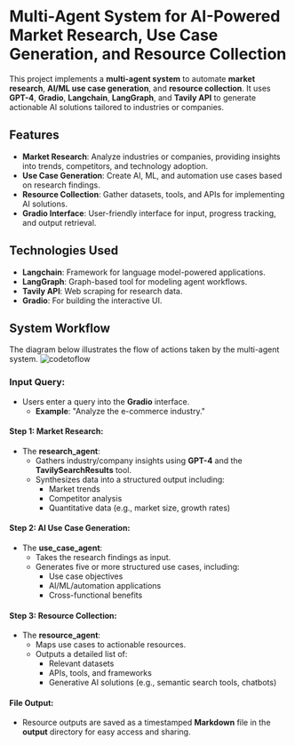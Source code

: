 # **Multi-Agent System for AI-Powered Market Research, Use Case Generation, and Resource Collection**

This project implements a **multi-agent system** to automate **market research**, **AI/ML use case generation**, and **resource collection**. It uses **GPT-4**, **Gradio**, **Langchain**, **LangGraph**, and **Tavily API** to generate actionable AI solutions tailored to industries or companies.

## **Features**
- **Market Research**: Analyze industries or companies, providing insights into trends, competitors, and technology adoption.
- **Use Case Generation**: Create AI, ML, and automation use cases based on research findings.
- **Resource Collection**: Gather datasets, tools, and APIs for implementing AI solutions.
- **Gradio Interface**: User-friendly interface for input, progress tracking, and output retrieval.

## **Technologies Used**
- **Langchain**: Framework for language model-powered applications.
- **LangGraph**: Graph-based tool for modeling agent workflows.
- **Tavily API**: Web scraping for research data.
- **Gradio**: For building the interactive UI.

## **System Workflow**

The diagram below illustrates the flow of actions taken by the multi-agent system. 
![codetoflow](https://github.com/user-attachments/assets/996c54a7-0208-4f56-a43d-ed87508ed410)


### Input Query:
- Users enter a query into the **Gradio** interface.
  - **Example**: "Analyze the e-commerce industry."

#### Step 1: Market Research:
- The **research_agent**:
  - Gathers industry/company insights using **GPT-4** and the **TavilySearchResults** tool.
  - Synthesizes data into a structured output including:
    - Market trends
    - Competitor analysis
    - Quantitative data (e.g., market size, growth rates)

#### Step 2: AI Use Case Generation:
- The **use_case_agent**:
  - Takes the research findings as input.
  - Generates five or more structured use cases, including:
    - Use case objectives
    - AI/ML/automation applications
    - Cross-functional benefits

#### Step 3: Resource Collection:
- The **resource_agent**:
  - Maps use cases to actionable resources.
  - Outputs a detailed list of:
    - Relevant datasets
    - APIs, tools, and frameworks
    - Generative AI solutions (e.g., semantic search tools, chatbots)

#### File Output:
- Resource outputs are saved as a timestamped **Markdown** file in the **output** directory for easy access and sharing.

